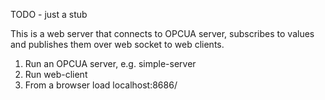 TODO - just a stub

This is a web server that connects to OPCUA server, subscribes
to values and publishes them over web socket to web clients.

1. Run an OPCUA server, e.g. simple-server
2. Run web-client
3. From a browser load localhost:8686/